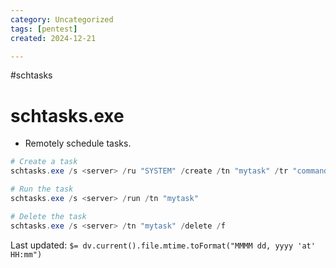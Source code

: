 ```yaml
---
category: Uncategorized
tags: [pentest]
created: 2024-12-21

---
```

#schtasks 
# schtasks.exe
- Remotely schedule tasks.
```powershell
# Create a task
schtasks.exe /s <server> /ru "SYSTEM" /create /tn "mytask" /tr "command/payload" /sc ONCE /sd 01/01/1970 /st 00:00

# Run the task
schtasks.exe /s <server> /run /tn "mytask"

# Delete the task
schtasks.exe /s <server> /tn "mytask" /delete /f
```


Last updated: `$= dv.current().file.mtime.toFormat("MMMM dd, yyyy 'at' HH:mm")`
